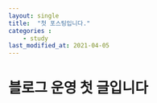 ```yaml
---
layout: single
title:  "첫 포스팅입니다."
categories : 
    - study
last_modified_at: 2021-04-05
---
```


# 블로그 운영 첫 글입니다
